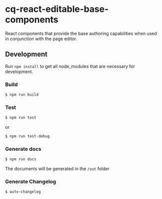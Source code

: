 # cq-react-editable-base-components
React components that provide the base authoring capabilities when used in conjunction with the page editor.


## Development

Run `npm install` to get all node_modules that are necessary for development.

### Build

```sh
$ npm run build
```

### Test

```sh
$ npm run test
```
or
```sh
$ npm run test-debug
```

### Generate docs

```sh
$ npm run docs
```
The documents will be generated in the `/out` folder

### Generate Changelog
```sh
$ auto-changelog
```
